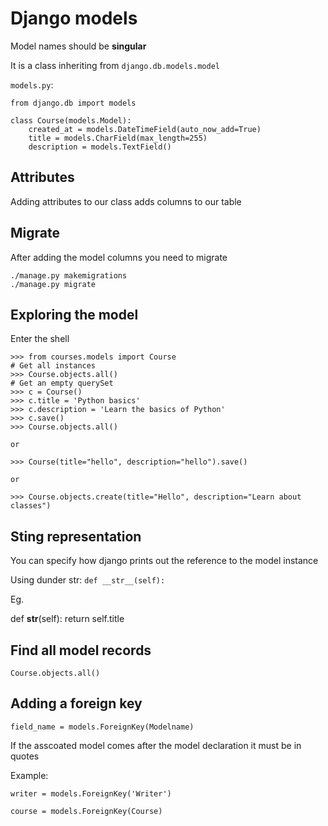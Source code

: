 # Django models

Model names should be **singular**

It is a class inheriting from `django.db.models.model`

`models.py`:

    from django.db import models

    class Course(models.Model):
        created_at = models.DateTimeField(auto_now_add=True)
        title = models.CharField(max_length=255)
        description = models.TextField()

## Attributes

Adding attributes to our class adds columns to our table

## Migrate

After adding the model columns you need to migrate

    ./manage.py makemigrations
    ./manage.py migrate

## Exploring the model

Enter the shell

    >>> from courses.models import Course
    # Get all instances
    >>> Course.objects.all()
    # Get an empty querySet
    >>> c = Course()
    >>> c.title = 'Python basics'
    >>> c.description = 'Learn the basics of Python'
    >>> c.save()
    >>> Course.objects.all()

    or

    >>> Course(title="hello", description="hello").save()

    or

    >>> Course.objects.create(title="Hello", description="Learn about classes")


## Sting representation

You can specify how django prints out the reference to the model instance

Using dunder str: `def __str__(self):`

Eg.

  def __str__(self):
    return self.title

## Find all model records

    Course.objects.all()

## Adding a foreign key

    field_name = models.ForeignKey(Modelname)

If the asscoated model comes after the model declaration it must be in quotes

Example:

    writer = models.ForeignKey('Writer')

    course = models.ForeignKey(Course)